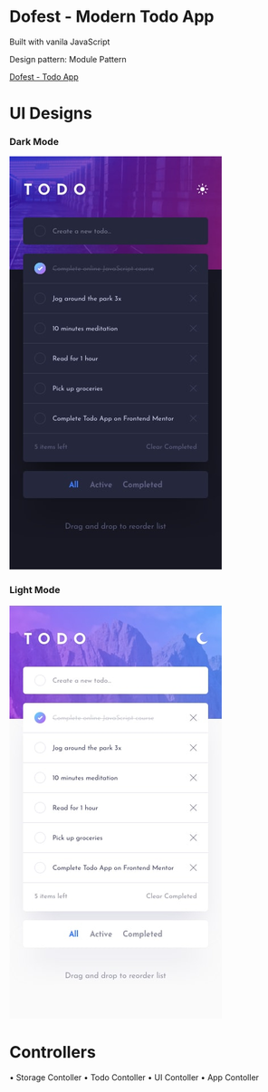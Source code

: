 # Dofest - Modern Todo App

Built with vanila JavaScript

Design pattern: Module Pattern

[Dofest  - Todo App](https://timokonkwo.com/dofest)


# UI Designs
### Dark Mode ###
![Mobile view - dark](./design/mobile-design-dark.jpg)

### Light Mode ###
![Mobile view - light](./design/mobile-design-light.jpg)


# Controllers
• Storage Contoller
• Todo Contoller
• UI Contoller
• App Contoller

